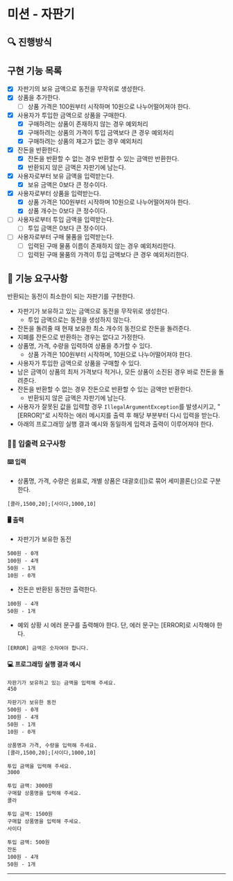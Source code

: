# 미션 - 자판기

## 🔍 진행방식

## 구현 기능 목록

- [x] 자판기의 보유 금액으로 동전을 무작위로 생성한다.
- [x] 상품을 추가한다.
  - [ ] 상품 가격은 100원부터 시작하며 10원으로 나누어떨어져야 한다.
- [x] 사용자가 투입한 금액으로 상품을 구매한다.
  - [x] 구매하려는 상품이 존재하지 않는 경우 예외처리
  - [x] 구매하려는 상품의 가격이 투입 금액보다 큰 경우 예외처리
  - [x] 구매하려는 상품의 재고가 없는 경우 예외처리
- [x] 잔돈을 반환한다.
  - [x] 잔돈을 반환할 수 없는 경우 반환할 수 있는 금액만 반환한다.
  - [x] 반환되지 않은 금액은 자판기에 남는다.
- [x] 사용자로부터 보유 금액을 입력받는다.
  - [x] 보유 금액은 0보다 큰 정수이다.
- [x] 사용자로부터 상품을 입력받는다.
  - [x] 상품 가격은 100원부터 시작하며 10원으로 나누어떨어져야 한다.
  - [x] 상품 개수는 0보다 큰 정수이다.
- [ ] 사용자로부터 투입 금액을 입력받는다.
  - [ ] 투입 금액은 0보다 큰 정수이다.
- [ ] 사용자로부터 구매 물품을 입력받는다.
  - [ ] 입력된 구매 물품 이름이 존재하지 않는 경우 예외처리한다.
  - [ ] 입력된 구매 물품의 가격이 투입 금액보다 큰 경우 예외처리한다.

## 🚀 기능 요구사항

반환되는 동전이 최소한이 되는 자판기를 구현한다.

- 자판기가 보유하고 있는 금액으로 동전을 무작위로 생성한다.
   - 투입 금액으로는 동전을 생성하지 않는다.
- 잔돈을 돌려줄 때 현재 보유한 최소 개수의 동전으로 잔돈을 돌려준다.
- 지폐를 잔돈으로 반환하는 경우는 없다고 가정한다.
- 상품명, 가격, 수량을 입력하여 상품을 추가할 수 있다.
   - 상품 가격은 100원부터 시작하며, 10원으로 나누어떨어져야 한다.
- 사용자가 투입한 금액으로 상품을 구매할 수 있다.
- 남은 금액이 상품의 최저 가격보다 적거나, 모든 상품이 소진된 경우 바로 잔돈을 돌려준다.
- 잔돈을 반환할 수 없는 경우 잔돈으로 반환할 수 있는 금액만 반환한다.
   - 반환되지 않은 금액은 자판기에 남는다.
- 사용자가 잘못된 값을 입력할 경우 `IllegalArgumentException`를 발생시키고, "[ERROR]"로 시작하는 에러 메시지를 출력 후 해당 부분부터 다시 입력을 받는다.
- 아래의 프로그래밍 실행 결과 예시와 동일하게 입력과 출력이 이루어져야 한다.

### ✍🏻 입출력 요구사항

#### ⌨️ 입력

- 상품명, 가격, 수량은 쉼표로, 개별 상품은 대괄호([])로 묶어 세미콜론(;)으로 구분한다.

```
[콜라,1500,20];[사이다,1000,10]
```

#### 🖥 출력

- 자판기가 보유한 동전

```
500원 - 0개
100원 - 4개
50원 - 1개
10원 - 0개
```

- 잔돈은 반환된 동전만 출력한다.

```
100원 - 4개
50원 - 1개
```

- 예외 상황 시 에러 문구를 출력해야 한다. 단, 에러 문구는 [ERROR]로 시작해야 한다.

```
[ERROR] 금액은 숫자여야 합니다.
```

#### 💻 프로그래밍 실행 결과 예시

```
자판기가 보유하고 있는 금액을 입력해 주세요.
450

자판기가 보유한 동전
500원 - 0개
100원 - 4개
50원 - 1개
10원 - 0개

상품명과 가격, 수량을 입력해 주세요.
[콜라,1500,20];[사이다,1000,10]

투입 금액을 입력해 주세요.
3000

투입 금액: 3000원
구매할 상품명을 입력해 주세요.
콜라

투입 금액: 1500원
구매할 상품명을 입력해 주세요.
사이다

투입 금액: 500원
잔돈
100원 - 4개
50원 - 1개
```

---